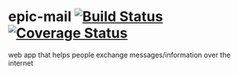 # epic-mail [![Build Status](https://travis-ci.org/ola357/epic-mail.svg?branch=bg-travis-build-failing-164583983)](https://travis-ci.org/ola357/epic-mail) [![Coverage Status](https://coveralls.io/repos/github/ola357/epic-mail/badge.svg?branch=develop)](https://coveralls.io/github/ola357/epic-mail?branch=bg-travis-build-failing-164583983)


web app that helps people exchange messages/information over the internet

